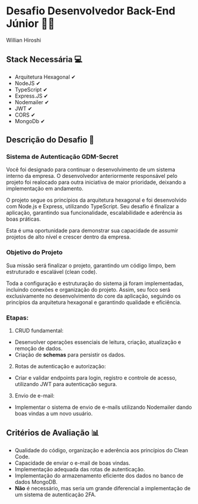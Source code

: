 # Desafio Desenvolvedor Back-End Júnior 👩‍💻
Willian Hiroshi

## Stack Necessária 💻

- Arquitetura Hexagonal ✔
- NodeJS ✔
- TypeScript ✔
- Express.JS ✔
- Nodemailer ✔
- JWT ✔
- CORS ✔
- MongoDb ✔

## Descrição do Desafio 📰

### Sistema de Autenticação GDM-Secret

Você foi designado para continuar o desenvolvimento de um sistema interno da empresa. O desenvolvedor anteriormente responsável pelo projeto foi realocado para outra iniciativa de maior prioridade, deixando a implementação em andamento.

O projeto segue os princípios da arquitetura hexagonal e foi desenvolvido com Node.js e Express, utilizando TypeScript. Seu desafio é finalizar a aplicação, garantindo sua funcionalidade, escalabilidade e aderência às boas práticas.

Esta é uma oportunidade para demonstrar sua capacidade de assumir projetos de alto nível e crescer dentro da empresa.

### Objetivo do Projeto

Sua missão será finalizar o projeto, garantindo um código limpo, bem estruturado e escalável (clean code).

Toda a configuração e estruturação do sistema já foram implementadas, incluindo conexões e organização do projeto. Assim, seu foco será exclusivamente no desenvolvimento do core da aplicação, seguindo os princípios da arquitetura hexagonal e garantindo qualidade e eficiência.

### Etapas:

1. CRUD fundamental: 
- Desenvolver operações essenciais de leitura, criação, atualização e remoção de dados.
- Criação de **schemas** para persistir os dados.

2. Rotas de autenticação e autorização:
- Criar e validar endpoints para login, registro e controle de acesso, utilizando JWT para autenticação segura.

3. Envio de e-mail: 
- Implementar o sistema de envio de e-mails utilizando Nodemailer dando boas vindas a um novo usuário.

## Critérios de Avaliação 📊

- Qualidade do código, organização e aderência aos princípios do Clean Code.
- Capacidade de enviar o e-mail de boas vindas.
- Implementação adequada das rotas de autenticação.
- Implementação do armazenamento eficiente dos dados no banco de dados MongoDB.
- **Não** é necessário, mas seria um grande diferencial a implementação de um sistema de autenticação 2FA.